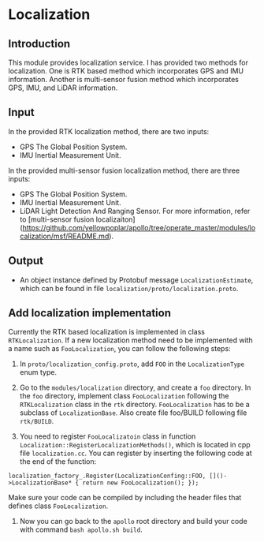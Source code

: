 # Localization

## Introduction
  This module provides localization service. I has provided two methods for localization. One is RTK based method which incorporates GPS and IMU information. Another is multi-sensor fusion method which incorporates GPS, IMU, and LiDAR information.

## Input
  In the provided RTK localization method, there are two inputs:
  * GPS The Global Position System.
  * IMU Inertial Measurement Unit.
  
  In the provided multi-sensor fusion localization method, there are three inputs:
  * GPS The Global Position System.
  * IMU Inertial Measurement Unit.
  * LiDAR Light Detection And Ranging Sensor.
  For more information, refer to [multi-sensor fusion localizaiton] (https://github.com/yellowpoplar/apollo/tree/operate_master/modules/localization/msf/README.md).

## Output
  * An object instance defined by Protobuf message `LocalizationEstimate`, which can be found in file `localization/proto/localization.proto`.

## Add localization implementation
  Currently the RTK based localization is implemented in class `RTKLocalization`. If a new localization method need to be implemented with a name such as `FooLocalization`, you can follow the following steps:

  1. In `proto/localization_config.proto`, add `FOO` in the `LocalizationType` enum type.

  1. Go to the `modules/localization` directory, and create a `foo` directory. In the `foo` directory, implement class `FooLocalization` following the `RTKLocalization` class in the `rtk` directory. `FooLocalization` has to be a subclass of `LocalizationBase`. Also create file foo/BUILD following file `rtk/BUILD`.

  1. You need to register `FooLocalizatoin` class in function `Localization::RegisterLocalizationMethods()`, which is located in cpp file `localization.cc`. You can register by inserting the following code at the end of the function:
  
  ```
  localization_factory_.Register(LocalizationConfing::FOO, []()->LocalizationBase* { return new FooLocalization(); });
  ```
  
  Make sure your code can be compiled by including the header files that defines class `FooLocalization`.

  1. Now you can go back to the `apollo` root directory and build your code with command `bash apollo.sh build`.
